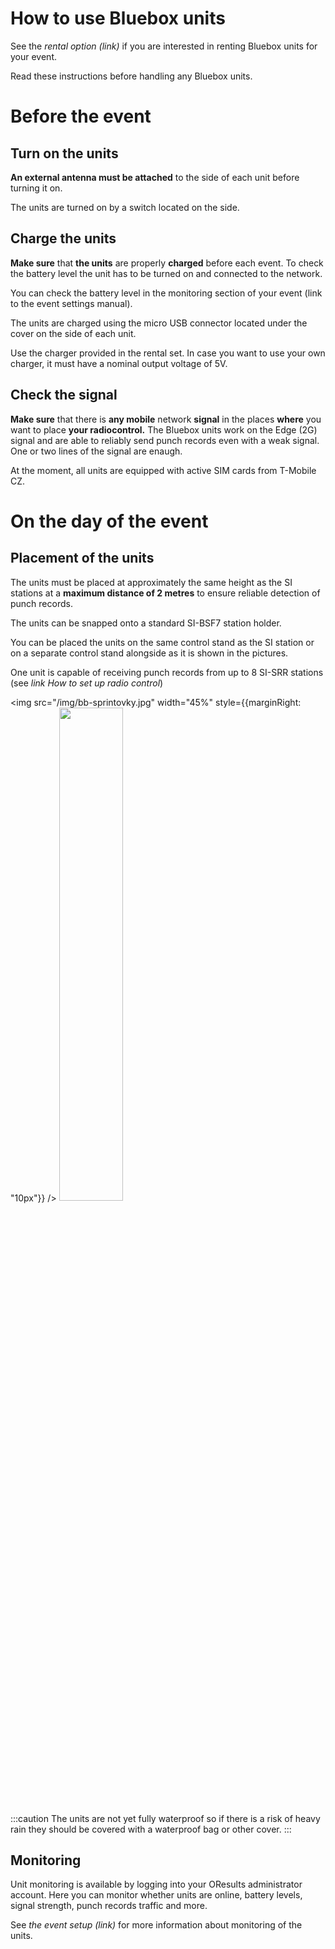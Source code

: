 # How to use Bluebox units

See the *rental option (link)* if you are interested in renting Bluebox units for your event.

Read these instructions before handling any Bluebox units.

# Before the event

## Turn on the units

**An external antenna must be attached** to the side of each unit before turning it on.

The units are turned on by a switch located on the side.

## Charge the units

**Make sure** that **the units** are properly **charged** before each event. To check the battery level the unit has to be turned on and connected to the network. 

You can check the battery level in the monitoring section of your event (link to the event settings manual).

The units are charged using the micro USB connector located under the cover on the side of each unit. 

Use the charger provided in the rental set. In case you want to use your own charger, it must have a nominal output voltage of 5V.

## Check the signal

**Make sure** that there is **any mobile** network **signal** in the places **where** you want to place **your radiocontrol.** The Bluebox units work on the Edge (2G) signal and are able to reliably send punch records even with a weak signal. One or two lines of the signal are enaugh.

At the moment, all units are equipped with active SIM cards from T-Mobile CZ.

# On the day of the event

## Placement of the units

The units must be placed at approximately the same height as the SI stations at a **maximum distance of 2 metres** to ensure reliable detection of punch records.

The units can be snapped onto a standard SI-BSF7 station holder. 

You can be placed the units on the same control stand as the SI station or on a separate control stand alongside as it is shown in the pictures.

One unit is capable of receiving punch records from up to 8 SI-SRR stations (see *link How to set up radio control*)


<img src="/img/bb-sprintovky.jpg" width="45%" style={{marginRight: "10px"}} />
<img src="/img/velikonoce.jpg" width="45%" />


:::caution
The units are not yet fully waterproof so if there is a risk of heavy rain they should be covered with a waterproof bag or other cover.
:::

## Monitoring

Unit monitoring is available by logging into your OResults administrator account. Here you can monitor whether units are online, battery levels, signal strength, punch records traffic and more.

See *the event setup (link)* for more information about monitoring of the units.
